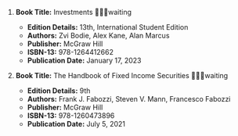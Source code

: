 1. **Book Title:** Investments 📒🔐🚫waiting
   - **Edition Details:** 13th, International Student Edition
   - **Authors:** Zvi Bodie, Alex Kane, Alan Marcus
   - **Publisher:** McGraw Hill
   - **ISBN-13:** 978-1264412662
   - **Publication Date:** January 17, 2023

2. **Book Title:** The Handbook of Fixed Income Securities 📒🔐🚫waiting
   - **Edition Details:** 9th
   - **Authors:** Frank J. Fabozzi, Steven V. Mann, Francesco Fabozzi 
   - **Publisher:** McGraw Hill
   - **ISBN-13:** 978-1260473896
   - **Publication Date:** July 5, 2021

